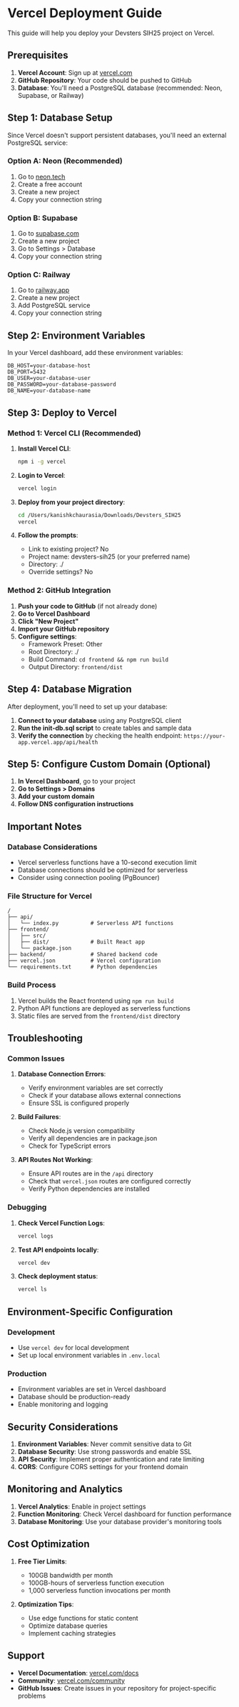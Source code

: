 # Vercel Deployment Guide

This guide will help you deploy your Devsters SIH25 project on Vercel.

## Prerequisites

1. **Vercel Account**: Sign up at [vercel.com](https://vercel.com)
2. **GitHub Repository**: Your code should be pushed to GitHub
3. **Database**: You'll need a PostgreSQL database (recommended: Neon, Supabase, or Railway)

## Step 1: Database Setup

Since Vercel doesn't support persistent databases, you'll need an external PostgreSQL service:

### Option A: Neon (Recommended)
1. Go to [neon.tech](https://neon.tech)
2. Create a free account
3. Create a new project
4. Copy your connection string

### Option B: Supabase
1. Go to [supabase.com](https://supabase.com)
2. Create a new project
3. Go to Settings > Database
4. Copy your connection string

### Option C: Railway
1. Go to [railway.app](https://railway.app)
2. Create a new project
3. Add PostgreSQL service
4. Copy your connection string

## Step 2: Environment Variables

In your Vercel dashboard, add these environment variables:

```
DB_HOST=your-database-host
DB_PORT=5432
DB_USER=your-database-user
DB_PASSWORD=your-database-password
DB_NAME=your-database-name
```

## Step 3: Deploy to Vercel

### Method 1: Vercel CLI (Recommended)

1. **Install Vercel CLI**:
   ```bash
   npm i -g vercel
   ```

2. **Login to Vercel**:
   ```bash
   vercel login
   ```

3. **Deploy from your project directory**:
   ```bash
   cd /Users/kanishkchaurasia/Downloads/Devsters_SIH25
   vercel
   ```

4. **Follow the prompts**:
   - Link to existing project? No
   - Project name: devsters-sih25 (or your preferred name)
   - Directory: ./
   - Override settings? No

### Method 2: GitHub Integration

1. **Push your code to GitHub** (if not already done)
2. **Go to Vercel Dashboard**
3. **Click "New Project"**
4. **Import your GitHub repository**
5. **Configure settings**:
   - Framework Preset: Other
   - Root Directory: ./
   - Build Command: `cd frontend && npm run build`
   - Output Directory: `frontend/dist`

## Step 4: Database Migration

After deployment, you'll need to set up your database:

1. **Connect to your database** using any PostgreSQL client
2. **Run the init-db.sql script** to create tables and sample data
3. **Verify the connection** by checking the health endpoint: `https://your-app.vercel.app/api/health`

## Step 5: Configure Custom Domain (Optional)

1. **In Vercel Dashboard**, go to your project
2. **Go to Settings > Domains**
3. **Add your custom domain**
4. **Follow DNS configuration instructions**

## Important Notes

### Database Considerations
- Vercel serverless functions have a 10-second execution limit
- Database connections should be optimized for serverless
- Consider using connection pooling (PgBouncer)

### File Structure for Vercel
```
/
├── api/
│   └── index.py          # Serverless API functions
├── frontend/
│   ├── src/
│   ├── dist/             # Built React app
│   └── package.json
├── backend/              # Shared backend code
├── vercel.json           # Vercel configuration
└── requirements.txt      # Python dependencies
```

### Build Process
1. Vercel builds the React frontend using `npm run build`
2. Python API functions are deployed as serverless functions
3. Static files are served from the `frontend/dist` directory

## Troubleshooting

### Common Issues

1. **Database Connection Errors**:
   - Verify environment variables are set correctly
   - Check if your database allows external connections
   - Ensure SSL is configured properly

2. **Build Failures**:
   - Check Node.js version compatibility
   - Verify all dependencies are in package.json
   - Check for TypeScript errors

3. **API Routes Not Working**:
   - Ensure API routes are in the `/api` directory
   - Check that `vercel.json` routes are configured correctly
   - Verify Python dependencies are installed

### Debugging

1. **Check Vercel Function Logs**:
   ```bash
   vercel logs
   ```

2. **Test API endpoints locally**:
   ```bash
   vercel dev
   ```

3. **Check deployment status**:
   ```bash
   vercel ls
   ```

## Environment-Specific Configuration

### Development
- Use `vercel dev` for local development
- Set up local environment variables in `.env.local`

### Production
- Environment variables are set in Vercel dashboard
- Database should be production-ready
- Enable monitoring and logging

## Security Considerations

1. **Environment Variables**: Never commit sensitive data to Git
2. **Database Security**: Use strong passwords and enable SSL
3. **API Security**: Implement proper authentication and rate limiting
4. **CORS**: Configure CORS settings for your frontend domain

## Monitoring and Analytics

1. **Vercel Analytics**: Enable in project settings
2. **Function Monitoring**: Check Vercel dashboard for function performance
3. **Database Monitoring**: Use your database provider's monitoring tools

## Cost Optimization

1. **Free Tier Limits**: 
   - 100GB bandwidth per month
   - 100GB-hours of serverless function execution
   - 1,000 serverless function invocations per month

2. **Optimization Tips**:
   - Use edge functions for static content
   - Optimize database queries
   - Implement caching strategies

## Support

- **Vercel Documentation**: [vercel.com/docs](https://vercel.com/docs)
- **Community**: [vercel.com/community](https://vercel.com/community)
- **GitHub Issues**: Create issues in your repository for project-specific problems
